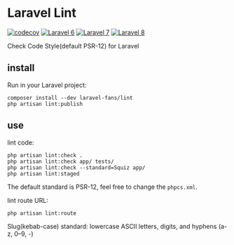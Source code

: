 # Laravel Lint

[![codecov](https://codecov.io/gh/laravel-fans/laravel-lint/branch/main/graph/badge.svg)](https://codecov.io/gh/laravel-fans/laravel-lint)
[![Laravel 6](https://github.com/laravel-fans/laravel-lint/workflows/Laravel%206/badge.svg)](https://github.com/laravel-fans/laravel-lint/actions)
[![Laravel 7](https://github.com/laravel-fans/laravel-lint/workflows/Laravel%207/badge.svg)](https://github.com/laravel-fans/laravel-lint/actions)
[![Laravel 8](https://github.com/laravel-fans/laravel-lint/workflows/Laravel%208/badge.svg)](https://github.com/laravel-fans/laravel-lint/actions)

Check Code Style(default PSR-12) for Laravel

## install

Run in your Laravel project:

```shell
composer install --dev laravel-fans/lint
php artisan lint:publish
```

## use

lint code:

```shell
php artisan lint:check .
php artisan lint:check app/ tests/
php artisan lint:check --standard=Squiz app/
php artisan lint:staged
```

The default standard is PSR-12, feel free to change the `phpcs.xml`.

lint route URL:

```shell
php artisan lint:route
```

Slug(kebab-case) standard: lowercase ASCII letters, digits, and hyphens (a-z, 0–9, -)
